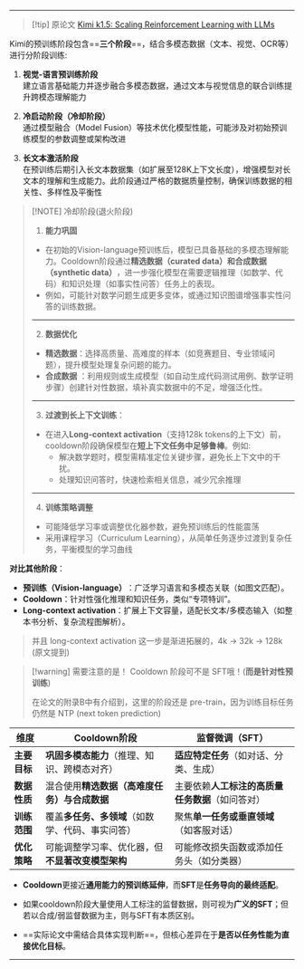 
---

>[!tip] 原论文
>[Kimi k1.5: Scaling Reinforcement Learning with LLMs](https://arxiv.org/abs/2501.12599)


Kimi的预训练阶段包含==**三个阶段**==，结合多模态数据（文本、视觉、OCR等）进行分阶段训练:

1. **视觉-语言预训练阶段**  
   建立语言基础能力并逐步融合多模态数据，通过文本与视觉信息的联合训练提升跨模态理解能力

2. **冷启动阶段（冷却阶段）**  
   通过模型融合（Model Fusion）等技术优化模型性能，可能涉及对初始预训练模型的参数调整或架构改进

3. **长文本激活阶段**  
   在预训练后期引入长文本数据集（如扩展至128K上下文长度），增强模型对长文本的理解和生成能力。此阶段通过严格的数据质量控制，确保训练数据的相关性、多样性及平衡性


>[!NOTE] 冷却阶段(退火阶段)
>1. **能力巩固**
>	- 在初始的Vision-language预训练后，模型已具备基础的多模态理解能力。Cooldown阶段通过**精选数据（curated data）​**和**合成数据（synthetic data）​**，进一步强化模型在需要逻辑推理（如数学、代码）和知识处理（如事实性问答）任务上的表现。
>	- 例如，可能针对数学问题生成更多变体，或通过知识图谱增强事实性问答的训练数据。
>---
>
>2. **数据优化**
>	- **精选数据**：选择高质量、高难度的样本（如竞赛题目、专业领域问题），提升模型处理复杂问题的能力。
>	- **合成数据** ：利用规则或生成模型（如自动生成代码测试用例、数学证明步骤）创建针对性数据，填补真实数据中的不足，增强泛化性。
>---
>
>3. **过渡到长上下文训练**：
>	- 在进入**Long-context activation**​（支持128k tokens的上下文）前，cooldown阶段确保模型在**短上下文任务中足够鲁棒**。例如:
>		- 解决数学题时，模型需精准定位关键步骤，避免长上下文中的干扰。
>		- 处理知识问答时，快速检索相关信息，减少冗余推理
>---
>4. **训练策略调整**
>	- 可能降低学习率或调整优化器参数，避免预训练后的性能震荡
>	- 采用课程学习（Curriculum Learning），从简单任务逐步过渡到复杂任务，平衡模型的学习曲线

**对比其他阶段**：

- ​**预训练（Vision-language）​**：广泛学习语言和多模态关联（如图文匹配）。
- ​**Cooldown**：针对性强化推理和知识任务，类似“专项特训”。
- ​**Long-context activation**：扩展上下文容量，适配长文本/多模态输入（如整本书分析、复杂流程图解析）。
> 并且 long-context activation 这一步是渐进拓展的，4k -> 32k -> 128k (原文提到)



>[!warning] 需要注意的是！
>Cooldown 阶段可不是 SFT哦！(**而是针对性预训练**)
>
>在论文的附录B中有介绍到，这里的阶段还是 pre-train，因为训练目标任务仍然是 NTP (next token prediction)

| **维度**    | ​**Cooldown阶段**               | ​**监督微调（SFT）​**             |
| --------- | ----------------------------- | --------------------------- |
| ​**主要目标** | ​**巩固多模态能力**​（推理、知识、跨模态对齐）    | ​**适应特定任务**​（如对话、分类、生成）     |
| ​**数据性质** | 混合使用**精选数据（高难度任务）​**与**合成数据** | 主要依赖**人工标注的高质量任务数据**​（如问答对） |
| ​**训练范围** | 覆盖**多任务、多领域**​（如数学、代码、事实问答）   | 聚焦**单一任务或垂直领域**​（如客服对话）     |
| ​**优化策略** | 可能调整学习率、优化器，但**不显著改变模型架构**    | 可能修改损失函数或添加任务头（如分类器）        |



- **Cooldown**更接近**通用能力的预训练延伸**，而**SFT**是**任务导向的最终适配**。

- 如果cooldown阶段大量使用人工标注的监督数据，则可视为**广义的SFT**；但若以合成/弱监督数据为主，则与SFT有本质区别。

- ==实际论文中需结合具体实现判断==，但核心差异在于**是否以任务性能为直接优化目标**。

---
